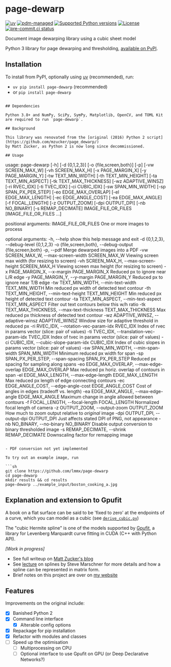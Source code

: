 # page-dewarp

[![uv](https://img.shields.io/endpoint?url=https://raw.githubusercontent.com/astral-sh/uv/main/assets/badge/v0.json)](https://github.com/astral-sh/uv)
[![pdm-managed](https://img.shields.io/badge/pdm-managed-blueviolet)](https://pdm.fming.dev)
[![Supported Python versions](https://img.shields.io/pypi/v/page-dewarp.svg)](https://pypi.python.org/pypi/page-dewarp)
[![License](https://img.shields.io/pypi/l/page-dewarp.svg)](https://pypi.python.org/pypi/page-dewarp)
[![pre-commit.ci status](https://results.pre-commit.ci/badge/github/lmmx/page-dewarp/master.svg)](https://results.pre-commit.ci/latest/github/lmmx/page-dewarp/master)

Document image dewarping library using a cubic sheet model

Python 3 library for page dewarping and thresholding,
[available on PyPI](https://pypi.org/project/page_dewarp/).

## Installation

To install from PyPI, optionally using [uv](https://docs.astral.sh/uv/) (recommended), run:

- `uv pip install page-dewarp` (recommended)
- or `pip install page-dewarp`
```

## Dependencies

Python 3.8+ and NumPy, SciPy, SymPy, Matplotlib, OpenCV, and TOML Kit are required to run `page-dewarp`.

## Background

This library was renovated from the [original (2016) Python 2 script](https://github.com/mzucker/page_dewarp/)
by Matt Zucker, as Python 2 is now long since decommissioned.

## Usage

```
usage: page-dewarp [-h] [-d {0,1,2,3}] [-o {file,screen,both}] [-p]
                   [-vw SCREEN_MAX_W] [-vh SCREEN_MAX_H] [-x PAGE_MARGIN_X]
                   [-y PAGE_MARGIN_Y] [-tw TEXT_MIN_WIDTH]
                   [-th TEXT_MIN_HEIGHT] [-ta TEXT_MIN_ASPECT]
                   [-tk TEXT_MAX_THICKNESS] [-wz ADAPTIVE_WINSZ]
                   [-ri RVEC_IDX] [-ti TVEC_IDX] [-ci CUBIC_IDX]
                   [-sw SPAN_MIN_WIDTH] [-sp SPAN_PX_PER_STEP]
                   [-eo EDGE_MAX_OVERLAP] [-el EDGE_MAX_LENGTH]
                   [-ec EDGE_ANGLE_COST] [-ea EDGE_MAX_ANGLE]
                   [-f FOCAL_LENGTH] [-z OUTPUT_ZOOM] [-dpi OUTPUT_DPI]
                   [-nb NO_BINARY] [-s REMAP_DECIMATE]
                   IMAGE_FILE_OR_FILES [IMAGE_FILE_OR_FILES ...]

positional arguments:
  IMAGE_FILE_OR_FILES   One or more images to process

optional arguments:
  -h, --help            show this help message and exit
  -d {0,1,2,3}, --debug-level {0,1,2,3}
  -o {file,screen,both}, --debug-output {file,screen,both}
  -p, --pdf             Merge dewarped images into a PDF
  -vw SCREEN_MAX_W, --max-screen-width SCREEN_MAX_W
                        Viewing screen max width (for resizing to screen)
  -vh SCREEN_MAX_H, --max-screen-height SCREEN_MAX_H
                        Viewing screen max height (for resizing to screen)
  -x PAGE_MARGIN_X, --x-margin PAGE_MARGIN_X
                        Reduced px to ignore near L/R edge
  -y PAGE_MARGIN_Y, --y-margin PAGE_MARGIN_Y
                        Reduced px to ignore near T/B edge
  -tw TEXT_MIN_WIDTH, --min-text-width TEXT_MIN_WIDTH
                        Min reduced px width of detected text contour
  -th TEXT_MIN_HEIGHT, --min-text-height TEXT_MIN_HEIGHT
                        Min reduced px height of detected text contour
  -ta TEXT_MIN_ASPECT, --min-text-aspect TEXT_MIN_ASPECT
                        Filter out text contours below this w/h ratio
  -tk TEXT_MAX_THICKNESS, --max-text-thickness TEXT_MAX_THICKNESS
                        Max reduced px thickness of detected text contour
  -wz ADAPTIVE_WINSZ, --adaptive-winsz ADAPTIVE_WINSZ
                        Window size for adaptive threshold in reduced px
  -ri RVEC_IDX, --rotation-vec-param-idx RVEC_IDX
                        Index of rvec in params vector (slice: pair of values)
  -ti TVEC_IDX, --translation-vec-param-idx TVEC_IDX
                        Index of tvec in params vector (slice: pair of values)
  -ci CUBIC_IDX, --cubic-slope-param-idx CUBIC_IDX
                        Index of cubic slopes in params vector (slice: pair of
                        values)
  -sw SPAN_MIN_WIDTH, --min-span-width SPAN_MIN_WIDTH
                        Minimum reduced px width for span
  -sp SPAN_PX_PER_STEP, --span-spacing SPAN_PX_PER_STEP
                        Reduced px spacing for sampling along spans
  -eo EDGE_MAX_OVERLAP, --max-edge-overlap EDGE_MAX_OVERLAP
                        Max reduced px horiz. overlap of contours in span
  -el EDGE_MAX_LENGTH, --max-edge-length EDGE_MAX_LENGTH
                        Max reduced px length of edge connecting contours
  -ec EDGE_ANGLE_COST, --edge-angle-cost EDGE_ANGLE_COST
                        Cost of angles in edges (tradeoff vs. length)
  -ea EDGE_MAX_ANGLE, --max-edge-angle EDGE_MAX_ANGLE
                        Maximum change in angle allowed between contours
  -f FOCAL_LENGTH, --focal-length FOCAL_LENGTH
                        Normalized focal length of camera
  -z OUTPUT_ZOOM, --output-zoom OUTPUT_ZOOM
                        How much to zoom output relative to *original* image
  -dpi OUTPUT_DPI, --output-dpi OUTPUT_DPI
                        Just affects stated DPI of PNG, not appearance
  -nb NO_BINARY, --no-binary NO_BINARY
                        Disable output conversion to binary thresholded image
  -s REMAP_DECIMATE, --shrink REMAP_DECIMATE
                        Downscaling factor for remapping image
```

- PDF conversion not yet implemented

To try out an example image, run

```sh
git clone https://github.com/lmmx/page-dewarp
cd page-dewarp
mkdir results && cd results
page-dewarp ../example_input/boston_cooking_a.jpg
```

## Explanation and extension to Gpufit

A book on a flat surface can be said to be 'fixed to zero' at the endpoints of a curve, which
you can model as a cubic (see [`derive_cubic.py`](derive_cubic.py))

The "cubic Hermite spline" is one of the models supported by
[Gpufit](https://github.com/gpufit/Gpufit/), a library for Levenberg Marquardt curve fitting in
CUDA (C++ with Python API).

_[Work in progress]_

- See full writeup on [Matt Zucker's blog](https://mzucker.github.io/2016/08/15/page-dewarping.html)
- See [lecture](https://www.cs.cornell.edu/courses/cs4620/2013fa/lectures/16spline-curves.pdf)
  on splines by Steve Marschner for more details and how a spline can be represented in matrix form.
- Brief notes on this project are over on [my website](https://doc.spin.systems/page-dewarp)

## Features

Improvements on the original include:

- [x] Banished Python 2
- [x] Command line interface
  - [x] Alterable config options
- [x] Repackage for pip installation
- [x] Refactor with modules and classes
- [ ] Speed up the optimisation
  - [ ] Multiprocessing on CPU
  - [ ] Optional interface to use Gpufit on GPU (or Deep Declarative Networks?)
